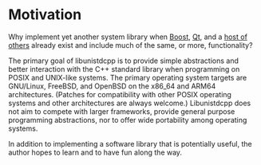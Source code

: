 # Motivation

Why implement yet another system library when
[Boost](https://www.boost.org/), [Qt](https://www.qt.io/), and a [host
of others](https://en.cppreference.com/w/cpp/links/libs) already exist
and include much of the same, or more, functionality?

The primary goal of libunistdcpp is to provide simple abstractions and
better interaction with the C++ standard library when programming on
POSIX and UNIX-like systems.  The primary operating system targets are
GNU/Linux, FreeBSD, and OpenBSD on the x86_64 and ARM64 architectures.
(Patches for compatibility with other POSIX operating systems and
other architectures are always welcome.)  Libunistdcpp does not aim to
compete with larger frameworks, provide general purpose programming
abstractions, nor to offer wide portability among operating systems.

In addition to implementing a software library that is potentially
useful, the author hopes to learn and to have fun along the way.
